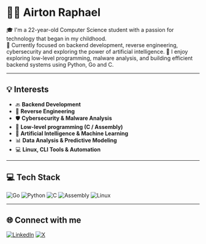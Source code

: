 # 👨‍💻 Airton Raphael

🎓 I'm a 22-year-old Computer Science student with a passion for technology that began in my childhood.  
🔧 Currently focused on backend development, reverse engineering, cybersecurity and exploring the power of artificial intelligence.
🚀 I enjoy exploring low-level programming, malware analysis, and building efficient backend systems using Python, Go and C.

---

## 💡 Interests

- 🔙 **Backend Development**
- 🔬 **Reverse Engineering**
- 🛡️ **Cybersecurity & Malware Analysis**
- 🧠 **Low-level programming (C / Assembly)**
- 🤖 **Artificial Intelligence & Machine Learning**
- 📊 **Data Analysis & Predictive Modeling**
- 💻 **Linux, CLI Tools & Automation**

---

## 💻 Tech Stack

![Go](https://img.shields.io/badge/Go-00ADD8?style=for-the-badge&logo=go&logoColor=white)
![Python](https://img.shields.io/badge/Python-3670A0?style=for-the-badge&logo=python&logoColor=ffdd54)
![C](https://img.shields.io/badge/C-00599C?style=for-the-badge&logo=c&logoColor=white)
![Assembly](https://img.shields.io/badge/Assembly-525252?style=for-the-badge&logo=raspberrypi&logoColor=white)
![Linux](https://img.shields.io/badge/Linux-FCC624?style=for-the-badge&logo=linux&logoColor=black)

---

## 🌐 Connect with me

[![LinkedIn](https://img.shields.io/badge/LinkedIn-0077B5?style=for-the-badge&logo=linkedin&logoColor=white)](https://linkedin.com/in/airton-raphael/)
[![X](https://img.shields.io/badge/X-@seuusuario-000000?style=for-the-badge&logo=x&logoColor=white)](https://x.com/sono127001)
